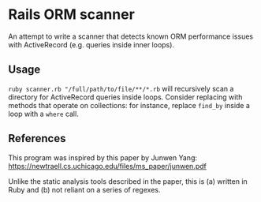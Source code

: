 # Rails ORM scanner

An attempt to write a scanner that detects known ORM performance issues with ActiveRecord (e.g. queries inside inner loops).

## Usage

`ruby scanner.rb "/full/path/to/file/**/*.rb` will recursively scan a directory for ActiveRecord queries inside loops. Consider replacing with methods that operate on collections: for instance, replace `find_by` inside a loop with a `where` call.

## References

This program was inspired by this paper by Junwen Yang: https://newtraell.cs.uchicago.edu/files/ms_paper/junwen.pdf

Unlike the static analysis tools described in the paper, this is (a) written in Ruby and (b) not reliant on a series of regexes.

